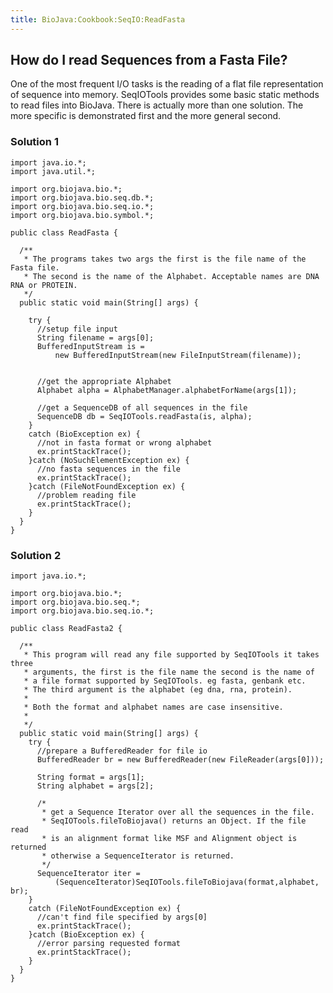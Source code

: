 ```yaml
---
title: BioJava:Cookbook:SeqIO:ReadFasta
---
```


How do I read Sequences from a Fasta File?
------------------------------------------

One of the most frequent I/O tasks is the reading of a flat file
representation of sequence into memory. SeqIOTools provides some basic
static methods to read files into BioJava. There is actually more than
one solution. The more specific is demonstrated first and the more
general second.

### Solution 1

    import java.io.*;
    import java.util.*;

    import org.biojava.bio.*;
    import org.biojava.bio.seq.db.*;
    import org.biojava.bio.seq.io.*;
    import org.biojava.bio.symbol.*;

    public class ReadFasta {

      /**
       * The programs takes two args the first is the file name of the Fasta file.
       * The second is the name of the Alphabet. Acceptable names are DNA RNA or PROTEIN.
       */
      public static void main(String[] args) {

        try {
          //setup file input
          String filename = args[0];
          BufferedInputStream is =
              new BufferedInputStream(new FileInputStream(filename));


          //get the appropriate Alphabet
          Alphabet alpha = AlphabetManager.alphabetForName(args[1]);

          //get a SequenceDB of all sequences in the file
          SequenceDB db = SeqIOTools.readFasta(is, alpha);
        }
        catch (BioException ex) {
          //not in fasta format or wrong alphabet
          ex.printStackTrace();
        }catch (NoSuchElementException ex) {
          //no fasta sequences in the file
          ex.printStackTrace();
        }catch (FileNotFoundException ex) {
          //problem reading file
          ex.printStackTrace();
        }
      }
    }

### Solution 2

    import java.io.*;

    import org.biojava.bio.*;
    import org.biojava.bio.seq.*;
    import org.biojava.bio.seq.io.*;

    public class ReadFasta2 {

      /**
       * This program will read any file supported by SeqIOTools it takes three
       * arguments, the first is the file name the second is the name of
       * a file format supported by SeqIOTools. eg fasta, genbank etc.
       * The third argument is the alphabet (eg dna, rna, protein).
       *
       * Both the format and alphabet names are case insensitive.
       *
       */
      public static void main(String[] args) {
        try {
          //prepare a BufferedReader for file io
          BufferedReader br = new BufferedReader(new FileReader(args[0]));

          String format = args[1];
          String alphabet = args[2];

          /*
           * get a Sequence Iterator over all the sequences in the file.
           * SeqIOTools.fileToBiojava() returns an Object. If the file read
           * is an alignment format like MSF and Alignment object is returned
           * otherwise a SequenceIterator is returned.
           */
          SequenceIterator iter =
              (SequenceIterator)SeqIOTools.fileToBiojava(format,alphabet, br);
        }
        catch (FileNotFoundException ex) {
          //can't find file specified by args[0]
          ex.printStackTrace();
        }catch (BioException ex) {
          //error parsing requested format
          ex.printStackTrace();
        }
      }
    }
